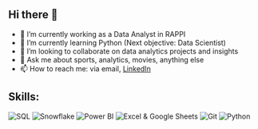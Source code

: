 ## Hi there 👋

- 🔭 I’m currently working as a Data Analyst in RAPPI
- 🌱 I’m currently learning Python (Next objective: Data Scientist)
- 👯 I’m looking to collaborate on data analytics projects and insights
- 💬 Ask me about sports, analytics, movies, anything else
- 📫 How to reach me: via email, [LinkedIn](https://www.linkedin.com/in/camilo-manzur-4b7137a8/)

## Skills:

![SQL](https://img.shields.io/badge/SQL-black?style=for-the-badge&logo=mysql&logocolor=white)
![Snowflake](https://img.shields.io/badge/snowflake-black?style=for-the-badge&logo=snowflake)
![Power BI](https://img.shields.io/badge/Power%20BI-black?style=for-the-badge&logo=power-bi&logocolor=white)
![Excel & Google Sheets](https://img.shields.io/badge/Excel-black?style=for-the-badge&logo=microsoft-excel)
![Git](https://img.shields.io/badge/git-black?style=for-the-badge&logo=git)
![Python](https://img.shields.io/badge/python-yellow?style=for-the-badge&logo=python)
